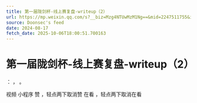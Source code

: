 ```yaml
---
title: 第一届陇剑杯-线上赛复盘-writeup（2）
url: https://mp.weixin.qq.com/s?__biz=Mzg4NTUwMzM1Ng==&mid=2247511755&idx=1&sn=fbd4544eb57da04bdfc37babad615291
source: Doonsec's feed
date: 2024-08-17
fetch_date: 2025-10-06T18:00:51.700163
---
```


# 第一届陇剑杯-线上赛复盘-writeup（2）

：
，
。

视频
小程序
赞
，轻点两下取消赞
在看
，轻点两下取消在看